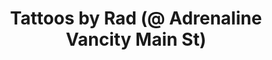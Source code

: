 ---
title: "Tattoos by Rad (@ Adrenaline Vancity Main St)"
url: /vancouver/tattoos-by-rad-at-adrenaline-vancity-main-st/
shop: tattoo
---